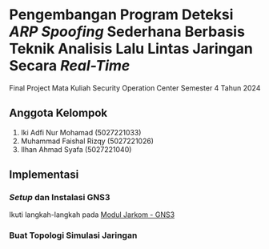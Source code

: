 # Pengembangan Program Deteksi _ARP Spoofing_ Sederhana Berbasis Teknik Analisis Lalu Lintas Jaringan Secara _Real-Time_
Final Project Mata Kuliah Security Operation Center Semester 4 Tahun 2024

## Anggota Kelompok
1. Iki Adfi Nur Mohamad (5027221033)
2. Muhammad Faishal Rizqy (5027221026)
3. Ilhan Ahmad Syafa (5027221040)

## Implementasi
### *Setup* dan Instalasi GNS3
Ikuti langkah-langkah pada [Modul Jarkom - GNS3](https://github.com/lab-kcks/Modul-Jarkom/tree/master/Modul-GNS3)

### Buat Topologi Simulasi Jaringan
